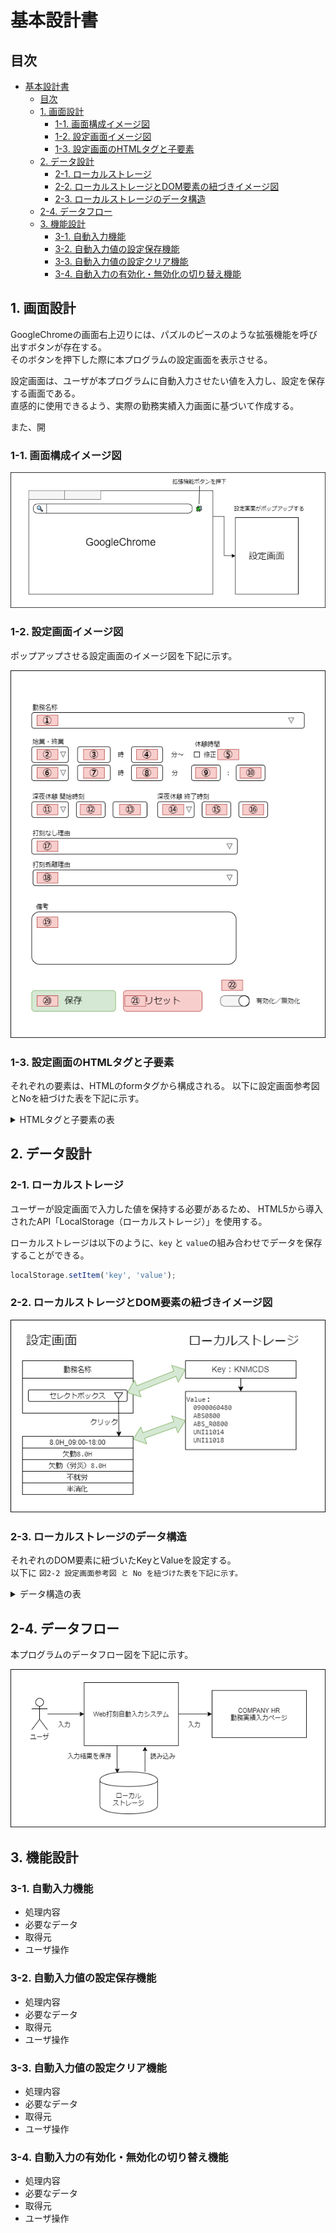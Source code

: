 # 基本設計書

## 目次

- [基本設計書](#基本設計書)
  - [目次](#目次)
  - [1. 画面設計](#1-画面設計)
    - [1-1. 画面構成イメージ図](#1-1-画面構成イメージ図)
    - [1-2. 設定画面イメージ図](#1-2-設定画面イメージ図)
    - [1-3. 設定画面のHTMLタグと子要素](#1-3-設定画面のhtmlタグと子要素)
  - [2. データ設計](#2-データ設計)
    - [2-1. ローカルストレージ](#2-1-ローカルストレージ)
    - [2-2. ローカルストレージとDOM要素の紐づきイメージ図](#2-2-ローカルストレージとdom要素の紐づきイメージ図)
    - [2-3. ローカルストレージのデータ構造](#2-3-ローカルストレージのデータ構造)
  - [2-4. データフロー](#2-4-データフロー)
  - [3. 機能設計](#3-機能設計)
    - [3-1. 自動入力機能](#3-1-自動入力機能)
    - [3-2. 自動入力値の設定保存機能](#3-2-自動入力値の設定保存機能)
    - [3-3. 自動入力値の設定クリア機能](#3-3-自動入力値の設定クリア機能)
    - [3-4. 自動入力の有効化・無効化の切り替え機能](#3-4-自動入力の有効化無効化の切り替え機能)



## 1. 画面設計

GoogleChromeの画面右上辺りには、パズルのピースのような拡張機能を呼び出すボタンが存在する。  
そのボタンを押下した際に本プログラムの設定画面を表示させる。

設定画面は、ユーザが本プログラムに自動入力させたい値を入力し、設定を保存する画面である。  
直感的に使用できるよう、実際の勤務実績入力画面に基づいて作成する。  

また、開

### 1-1. 画面構成イメージ図

![image](画面構成.png)

### 1-2. 設定画面イメージ図

ポップアップさせる設定画面のイメージ図を下記に示す。

![image](設定画面イメージ.png)

### 1-3. 設定画面のHTMLタグと子要素

それぞれの要素は、HTMLのformタグから構成される。
以下に設定画面参考図とNoを紐づけた表を下記に示す。

<details><summary>HTMLタグと子要素の表</summary>


|No |HTMLタグ          |子要素                   |
|:-:|:-----------------|:------------------------|
|1  |セレクトボックス  |8.0H_09:00-18:00         |
|   |                  |欠勤8.0H                 |
|   |                  |欠勤（労災）8.0H         |
|   |                  |不就労                   |
|   |                  |半消化                   |
|2  |セレクトボックス  |前日                     |
|   |                  |当日                     |
|   |                  |翌日                     |
|3  |テキストボックス  |                         |
|4  |テキストボックス  |                         |
|5  |チェックボックス  |                         |
|6  |セレクトボックス  |前日                     |
|   |                  |当日                     |
|   |                  |翌日                     |
|7  |テキストボックス  |                         |
|8  |テキストボックス  |                         |
|9  |テキストボックス  |                         |
|10 |テキストボックス  |                         |
|11 |セレクトボックス  |前日                     |
|   |                  |当日                     |
|   |                  |翌日                     |
|   |                  |--                       |
|12 |セレクトボックス  |00                       |
|   |                  |01                       |
|   |                  |02                       |
|   |                  |03                       |
|   |                  |︙（※省略）              |
|   |                  |22                       |
|   |                  |23                       |
|   |                  |--                       |
|13 |セレクトボックス  |00                       |
|   |                  |05                       |
|   |                  |10                       |
|   |                  |︙（※省略）              |
|   |                  |50                       |
|   |                  |55                       |
|   |                  |--                       |
|14 |セレクトボックス  |前日                     |
|   |                  |当日                     |
|   |                  |翌日                     |
|   |                  |--                       |
|15 |セレクトボックス  |00                       |
|   |                  |01                       |
|   |                  |02                       |
|   |                  |03                       |
|   |                  |︙（※省略）              |
|   |                  |22                       |
|   |                  |23                       |
|   |                  |--                       |
|16 |セレクトボックス  |00                       |
|   |                  |05                       |
|   |                  |10                       |
|   |                  |︙（※省略）              |
|   |                  |50                       |
|   |                  |55                       |
|   |                  |--                       |
|17 |セレクトボックス  |---------[選 択]---------|
|   |                  |出勤時打刻漏れ           |
|   |                  |退勤時打刻漏れ           |
|   |                  |出・退勤時打刻漏れ       |
|   |                  |直行・直帰               |
|   |                  |直行                     |
|   |                  |直帰                     |
|   |                  |出張                     |
|   |                  |システム停止時間         |
|18 |セレクトボックス  |---------[選 択]---------|
|   |                  |私用・自己啓発等         |
|   |                  |理由を備考欄に記載       |
|   |                  |打刻誤り                 |
|19 |テキストエリア    |                         |
|20 |ボタン            |                         |
|21 |ボタン            |                         |
|22 |チェックボックス  |                         |

</details>

## 2. データ設計

### 2-1. ローカルストレージ

ユーザーが設定画面で入力した値を保持する必要があるため、
HTML5から導入されたAPI「LocalStorage（ローカルストレージ）」を使用する。

ローカルストレージは以下のように、`key` と `value`の組み合わせでデータを保存することができる。

```js
localStorage.setItem('key', 'value');
```

### 2-2. ローカルストレージとDOM要素の紐づきイメージ図

![image](ローカルストレージ参考図.png)

### 2-3. ローカルストレージのデータ構造

それぞれのDOM要素に紐づいたKeyとValueを設定する。  
以下に `図2-2 設定画面参考図 と No を紐づけた表を下記に示す。`

<details><summary>データ構造の表</summary>

|No |HTMLタグ          |Key            |子要素                   |Value         |
|:-:|:-----------------|:--------------|:------------------------|:-------------|
|1  |セレクトボックス  |KNMCDS         |8.0H_09:00-18:00         |090006048     |
|   |                  |               |欠勤8.0H                 |ABS0800       |
|   |                  |               |欠勤（労災）8.0H         |ABS_R0800     |
|   |                  |               |不就労                   |UNI11014      |
|   |                  |               |半消化                   |UNI11018      |
|2  |セレクトボックス  |KNMTMRNGSTD    |前日                     |-1            |
|   |                  |               |当日                     |0             |
|   |                  |               |翌日                     |1             |
|3  |テキストボックス  |KNMTMRNGSTH    |                         |ユーザの入力値|
|4  |テキストボックス  |KNMTMRNGSTM    |                         |ユーザの入力値|
|5  |チェックボックス  |RTTLCHKBX56    |                         |0             |
|   |                  |               |                         |1             |
|6  |セレクトボックス  |KNMTMRNGETD    |前日                     |-1            |
|   |                  |               |当日                     |0             |
|   |                  |               |翌日                     |1             |
|7  |テキストボックス  |KNMTMRNGETH    |                         |ユーザの入力値|
|8  |テキストボックス  |KNMTMRNGETM    |                         |ユーザの入力値|
|9  |テキストボックス  |RTTLVAL56H     |                         |ユーザの入力値|
|10 |テキストボックス  |RTTLVAL56M     |                         |ユーザの入力値|
|11 |セレクトボックス  |GI_TIME50_Seq0D|前日                     |-1            |
|   |                  |               |当日                     |0             |
|   |                  |               |翌日                     |1             |
|   |                  |               |--                       |999           |
|12 |セレクトボックス  |GI_TIME50_Seq0H|00                       |0             |
|   |                  |               |01                       |1             |
|   |                  |               |02                       |2             |
|   |                  |               |03                       |3             |
|   |                  |               |︙（省略）               |              |
|   |                  |               |22                       |22            |
|   |                  |               |23                       |23            |
|   |                  |               |--                       |999           |
|13 |セレクトボックス  |GI_TIME50_Seq0M|00                       |0             |
|   |                  |               |05                       |5             |
|   |                  |               |10                       |10            |
|   |                  |               |︙（省略）               |              |
|   |                  |               |50                       |50            |
|   |                  |               |55                       |55            |
|   |                  |               |--                       |999           |
|14 |セレクトボックス  |GI_TIME51_Seq0D|前日                     |-1            |
|   |                  |               |当日                     |0             |
|   |                  |               |翌日                     |1             |
|   |                  |               |--                       |999           |
|15 |セレクトボックス  |GI_TIME51_Seq0H|00                       |0             |
|   |                  |               |01                       |1             |
|   |                  |               |02                       |2             |
|   |                  |               |03                       |3             |
|   |                  |               |︙（省略）               |              |
|   |                  |               |22                       |22            |
|   |                  |               |23                       |23            |
|   |                  |               |--                       |999           |
|16 |セレクトボックス  |GI_TIME51_Seq0M|00                       |0             |
|   |                  |               |05                       |5             |
|   |                  |               |10                       |10            |
|   |                  |               |︙（省略）               |              |
|   |                  |               |50                       |50            |
|   |                  |               |55                       |55            |
|   |                  |               |--                       |999           |
|17 |セレクトボックス  |SGYCD1S        |---------[選択]---------|DEFAULT_CODE  |
|   |                  |               |出勤時打刻漏れ           |1000          |
|   |                  |               |退勤時打刻漏れ           |1001          |
|   |                  |               |出・退勤時打刻漏れ       |1002          |
|   |                  |               |直行・直帰               |1003          |
|   |                  |               |直行                     |1004          |
|   |                  |               |直帰                     |1005          |
|   |                  |               |出張                     |1006          |
|   |                  |               |システム停止時間         |1007          |
|18 |セレクトボックス  |SGYCD2S        |---------[選択]---------|DEFAULT_CODE  |
|   |                  |               |私用・自己啓発等         |1010          |
|   |                  |               |理由を備考欄に記載       |1020          |
|   |                  |               |打刻誤り                 |1030          |
|19 |テキストエリア    |JSKMM          |                         |ユーザの入力値|
|20 |ボタン            |               |                         |              |
|21 |ボタン            |               |                         |              |
|22 |チェックボックス  |ENABLEDISABLE  |                         |0             |
|   |                  |               |                         |1             |

</details>

## 2-4. データフロー

本プログラムのデータフロー図を下記に示す。

![image](データ構成図.png)

## 3. 機能設計

### 3-1. 自動入力機能 

- 処理内容
- 必要なデータ
- 取得元
- ユーザ操作

### 3-2. 自動入力値の設定保存機能

- 処理内容
- 必要なデータ
- 取得元
- ユーザ操作

### 3-3. 自動入力値の設定クリア機能

- 処理内容
- 必要なデータ
- 取得元
- ユーザ操作

### 3-4. 自動入力の有効化・無効化の切り替え機能

- 処理内容
- 必要なデータ
- 取得元
- ユーザ操作
